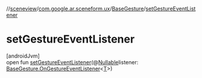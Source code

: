 //[sceneview](../../../index.md)/[com.google.ar.sceneform.ux](../index.md)/[BaseGesture](index.md)/[setGestureEventListener](set-gesture-event-listener.md)

# setGestureEventListener

[androidJvm]\
open fun [setGestureEventListener](set-gesture-event-listener.md)(@[Nullable](https://developer.android.com/reference/kotlin/androidx/annotation/Nullable.html)listener: [BaseGesture.OnGestureEventListener](-on-gesture-event-listener/index.md)&lt;[T](../../com.google.ar.sceneform.collision/-collision-system/raycast-all.md)&gt;)
